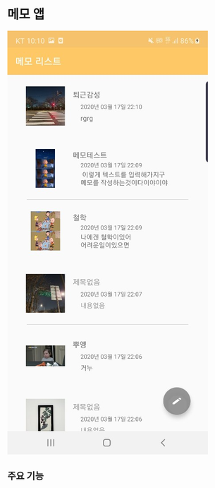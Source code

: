 # 메모 앱

![리스트 화면](https://github.com/hyunju92/memoPr/blob/master/app/src/main/res/drawable/KakaoTalk_20200317_221524081.jpg)
## 주요 기능   
